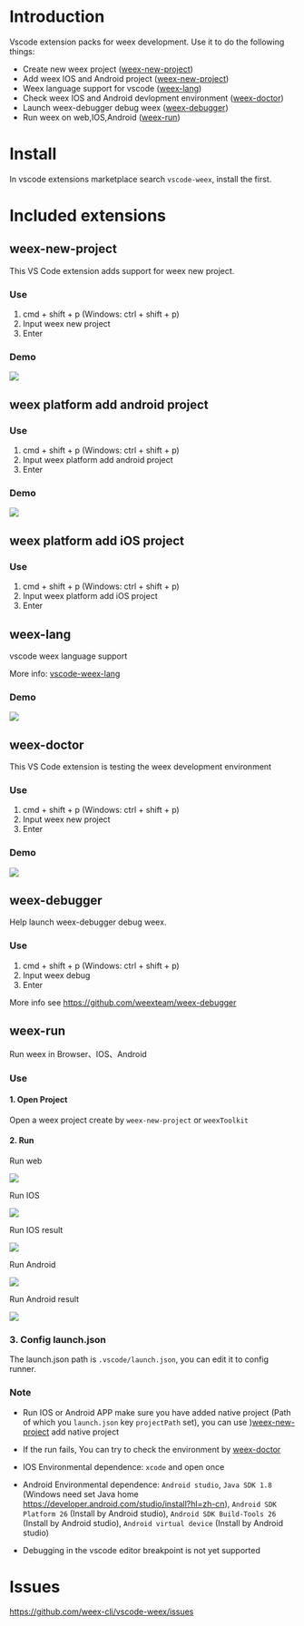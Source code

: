 # Introduction

Vscode extension packs for weex development.
Use it to do the following things:

* Create new weex project ([weex-new-project](#weex-new-project))
* Add weex IOS and Android project ([weex-new-project](#weex-new-project))
* Weex language support for vscode ([weex-lang](#weex-lang))
* Check weex IOS and Android devlopment environment ([weex-doctor](#weex-doctor))
* Launch weex-debugger debug weex ([weex-debugger](#weex-debugger))
* Run weex on web,IOS,Android ([weex-run](#weex-run))

# Install

In vscode extensions marketplace search `vscode-weex`, install the first.

# Included extensions

## weex-new-project

This VS Code extension adds support for weex new project.

### Use

1. cmd + shift + p (Windows: ctrl + shift + p)
2. Input weex new project
3. Enter

### Demo
<img src="https://raw.githubusercontent.com/weex-cli/vscode-weex/master/asset/new.project.gif" max-width="1000">

## weex platform add android project

### Use
1. cmd + shift + p (Windows: ctrl + shift + p)
2. Input weex platform add android project
3. Enter

### Demo
<img src="https://raw.githubusercontent.com/weex-cli/vscode-weex/master/asset/new.android.gif" max-width="1000">



## weex platform add iOS project

### Use
1. cmd + shift + p (Windows: ctrl + shift + p)
2. Input weex platform add iOS project
3. Enter

## weex-lang

vscode weex language support

More info: [vscode-weex-lang](https://github.com/weex-cli/vscode-weex-lang)

### Demo
<img src="https://raw.githubusercontent.com/weex-cli/vscode-weex/master/asset/weex.lang.gif" max-width="1000">

## weex-doctor

This VS Code extension is testing the weex development environment

### Use
1. cmd + shift + p (Windows: ctrl + shift + p)
2. Input weex new project
3. Enter

### Demo
<img src="https://raw.githubusercontent.com/weex-cli/vscode-weex/master/asset/weex.doctor.gif" max-width="1000">

## weex-debugger
Help launch weex-debugger debug weex.

### Use
1. cmd + shift + p (Windows: ctrl + shift + p)
2. Input weex debug
3. Enter

More info
see https://github.com/weexteam/weex-debugger

## weex-run

Run weex in Browser、IOS、Android

### Use

#### 1. Open Project

Open a weex project create by `weex-new-project` or `weexToolkit`

#### 2. Run

Run web

<img src="https://raw.githubusercontent.com/weex-cli/vscode-weex/master/asset/run.web.gif" max-width="1000">


Run IOS

<img src="https://raw.githubusercontent.com/weex-cli/vscode-weex/master/asset/run.ios.gif" max-width="1000">

Run IOS result

<img src="https://raw.githubusercontent.com/weex-cli/vscode-weex/master/asset/run.ios.result.gif" max-width="1000">

Run Android

<img src="https://raw.githubusercontent.com/weex-cli/vscode-weex/master/asset/run.android.gif" max-width="1000">

Run Android result

<img src="https://raw.githubusercontent.com/weex-cli/vscode-weex/master/asset/run.android.result.gif" max-width="1000">

### 3. Config launch.json

The launch.json path is `.vscode/launch.json`, you can edit it to config runner.

### Note

* Run IOS or Android APP make sure you have added native project (Path of which you `launch.json` key `projectPath` set), you can use )[weex-new-project](#weex-platform-add-android-project) add native project

* If the run fails, You can try to check the environment by [weex-doctor](#weex-doctor)

* IOS Environmental dependence: `xcode` and open once

* Android Environmental dependence: `Android studio`, `Java SDK 1.8` (Windows need set Java home https://developer.android.com/studio/install?hl=zh-cn), `Android SDK Platform 26` (Install by Android studio), `Android SDK Build-Tools 26` (Install by Android studio), `Android virtual device` (Install by Android studio)

* Debugging in the vscode editor breakpoint is not yet supported

# Issues

https://github.com/weex-cli/vscode-weex/issues